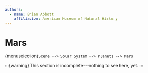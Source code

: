 ```yaml
---
authors:
  - name: Brian Abbott
    affiliation: American Museum of Natural History
---
```



# Mars

{menuselection}`Scene --> Solar System --> Planets --> Mars`


:::{warning}
This section is incomplete---nothing to see here, yet.
:::




